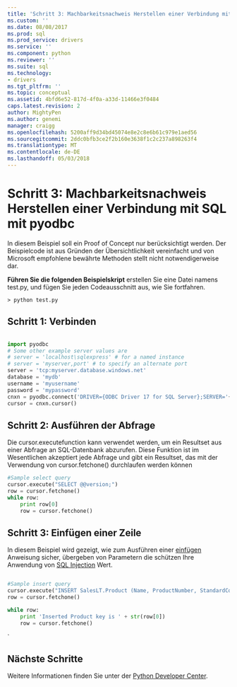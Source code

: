 ```yaml
---
title: 'Schritt 3: Machbarkeitsnachweis Herstellen einer Verbindung mit SQL Pyodbc mit | Microsoft Docs'
ms.custom: ''
ms.date: 08/08/2017
ms.prod: sql
ms.prod_service: drivers
ms.service: ''
ms.component: python
ms.reviewer: ''
ms.suite: sql
ms.technology:
- drivers
ms.tgt_pltfrm: ''
ms.topic: conceptual
ms.assetid: 4bfd6e52-817d-4f0a-a33d-11466e3f0484
caps.latest.revision: 2
author: MightyPen
ms.author: genemi
manager: craigg
ms.openlocfilehash: 5200aff9d34bd45074e8e2c8e6b61c979e1aed56
ms.sourcegitcommit: 2ddc0bfb3ce2f2b160e3638f1c2c237a898263f4
ms.translationtype: MT
ms.contentlocale: de-DE
ms.lasthandoff: 05/03/2018
---
```

# <a name="step-3-proof-of-concept-connecting-to-sql-using-pyodbc"></a>Schritt 3: Machbarkeitsnachweis Herstellen einer Verbindung mit SQL mit pyodbc

In diesem Beispiel soll ein Proof of Concept nur berücksichtigt werden.  Der Beispielcode ist aus Gründen der Übersichtlichkeit vereinfacht und von Microsoft empfohlene bewährte Methoden stellt nicht notwendigerweise dar.  

**Führen Sie die folgenden Beispielskript** erstellen Sie eine Datei namens test.py, und fügen Sie jeden Codeausschnitt aus, wie Sie fortfahren. 

```
> python test.py
```
  
## <a name="step-1--connect"></a>Schritt 1: Verbinden  
  
```python

import pyodbc 
# Some other example server values are
# server = 'localhost\sqlexpress' # for a named instance
# server = 'myserver,port' # to specify an alternate port
server = 'tcp:myserver.database.windows.net' 
database = 'mydb' 
username = 'myusername' 
password = 'mypassword' 
cnxn = pyodbc.connect('DRIVER={ODBC Driver 17 for SQL Server};SERVER='+server+';DATABASE='+database+';UID='+username+';PWD='+ password)
cursor = cnxn.cursor()

```  
  
  
## <a name="step-2--execute-query"></a>Schritt 2: Ausführen der Abfrage  
  
Die cursor.executefunction kann verwendet werden, um ein Resultset aus einer Abfrage an SQL-Datenbank abzurufen. Diese Funktion ist im Wesentlichen akzeptiert jede Abfrage und gibt ein Resultset, das mit der Verwendung von cursor.fetchone() durchlaufen werden können
  
  
```python
#Sample select query
cursor.execute("SELECT @@version;") 
row = cursor.fetchone() 
while row: 
    print row[0] 
    row = cursor.fetchone()

```  
  
## <a name="step-3--insert-a-row"></a>Schritt 3: Einfügen einer Zeile  
  
In diesem Beispiel wird gezeigt, wie zum Ausführen einer [einfügen](../../../t-sql/statements/insert-transact-sql.md) Anweisung sicher, übergeben von Parametern die schützen Ihre Anwendung von [SQL Injection](../../../relational-databases/tables/primary-and-foreign-key-constraints.md) Wert.    
  
  
```python

#Sample insert query
cursor.execute("INSERT SalesLT.Product (Name, ProductNumber, StandardCost, ListPrice, SellStartDate) OUTPUT INSERTED.ProductID VALUES ('SQL Server Express New 20', 'SQLEXPRESS New 20', 0, 0, CURRENT_TIMESTAMP )") 
row = cursor.fetchone()

while row: 
    print 'Inserted Product key is ' + str(row[0]) 
    row = cursor.fetchone()
```  
  `      
  ## <a name="next-steps"></a>Nächste Schritte  
  
Weitere Informationen finden Sie unter der [Python Developer Center](https://azure.microsoft.com/en-us/develop/python/).
